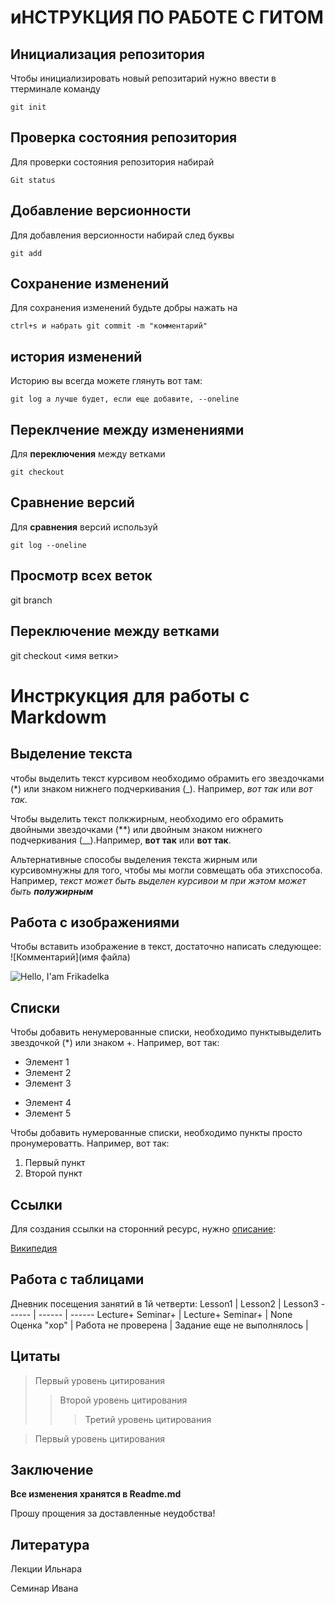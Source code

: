 # иНСТРУКЦИЯ ПО РАБОТЕ С ГИТОМ

## Инициализация репозитория

Чтобы инициализировать новый репозитарий нужно ввести в ттерминале команду

    git init

## Проверка  состояния репозитория

Для проверки состояния репозитория набирай 

    Git status

## Добавление версионности

Для добавления версионности набирай след буквы

    git add

## Сохранение изменений

Для сохранения изменений будьте добры нажать на 

    ctrl+s и набрать git commit -m "комментарий"


## история изменений

Историю вы всегда можете глянуть вот там:

    git log а лучше будет, если еще добавите, --oneline

## Переклчение между изменениями

Для **переключения** между ветками

    git checkout

## Сравнение версий

Для **сравнения** версий используй 

    git log --oneline

## Просмотр всех веток

git branch

## Переключение между ветками

git checkout <имя ветки>

# Инстркукция для работы с Markdowm
## Выделение текста

чтобы выделить текст курсивом необходимо обрамить его звездочками (*) или знаком нижнего подчеркивания (_). Например, *вот так* или _вот так_.

Чтобы выделить текст полкжирным, необходимо его обрамить двойными звездочками (**) или двойным знаком нижнего подчеркивания (__).Например, **вот так** или __вот так__.

Альтернативные способы выделения текста жирным или курсивомнужны для того, чтобы мы могли совмещать оба этихспособа. Например, _текст может быть выделен курсивои м при жэтом может быть **полужирным**_


## Работа с изображениями

Чтобы вставить изображение в текст, достаточно написать следующее: ![Комментарий](имя файла)

![Hello, I'am Frikadelka](Cat.jpg)

## Списки

Чтобы добавить ненумерованные списки,  необходимо пунктывыделить звездочкой (*) или знаком +.
Например, вот так:
* Элемент 1
* Элемент 2
* Элемент 3
+ Элемент 4
+ Элемент 5


Чтобы добавить нумерованные списки, необходимо пункты просто пронумероватть.
Например, вот так:
1. Первый пункт
2. Второй пункт

## Ссылки

Для создания ссылки на сторонний ресурс, нужно [описание](ссылка):

[Википедия](https://ru.wikipedia.org/wiki/Markdown)

## Работа с таблицами

Дневник посещения занятий в 1й четверти:
Lesson1  | Lesson2 | Lesson3
------ | ------ | ------
Lecture+ Seminar+   | Lecture+ Seminar+     | None 
Оценка "хор" | Работа не проверена | Задание еще не выполнялось | 


## Цитаты

> Первый уровень цитирования
>> Второй уровень цитирования
>>> Третий уровень цитирования

>Первый уровень цитирования

## Заключение

**Все изменения хранятся в Readme.md**

Прошу прощения за доставленные неудобства!

## Литература

Лекции Ильнара

Семинар Ивана

